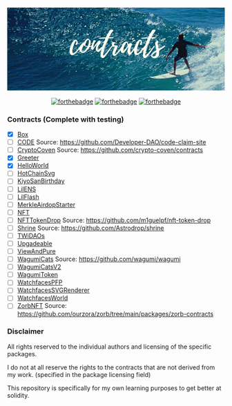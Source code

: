 <p align="center">
  <img src="assets/contracts.png">
</p>

<div align="center">

[![forthebadge](https://forthebadge.com/images/badges/for-sharks.svg)](https://forthebadge.com)
[![forthebadge](https://forthebadge.com/images/badges/60-percent-of-the-time-works-every-time.svg)](https://forthebadge.com)
[![forthebadge](https://forthebadge.com/images/badges/no-ragrets.svg)](https://forthebadge.com)

</div>

### Contracts (Complete with testing)

- [x] [Box](/contracts/Box)
- [ ] [CODE](/contracts/CODE) Source: https://github.com/Developer-DAO/code-claim-site
- [ ] [CryptoCoven](/contracts/CryptoCoven) Source: https://github.com/crypto-coven/contracts
- [x] [Greeter](/contracts/Greeter)
- [x] [HelloWorld](/contracts/HelloWorld)
- [ ] [HotChainSvg](/contracts/HotChainSvg)
- [ ] [KiyoSanBirthday](/contracts/KiyoSanBirthday)
- [ ] [LilENS](/contracts/LilENS)
- [ ] [LilFlash](/contracts/LilFlash)
- [ ] [MerkleAirdopStarter](/contracts/MerkleAirdopStarter)
- [ ] [NFT](/contracts/NFT)
- [ ] [NFTTokenDrop](/contracts/NFTTokenDrop) Source: https://github.com/m1guelpf/nft-token-drop
- [ ] [Shrine](/contracts/Shrine) Source: https://github.com/Astrodrop/shrine
- [ ] [TWiDAOs](/contracts/TWiDAOs)
- [ ] [Upgadeable](/contracts/Upgadeable)
- [ ] [ViewAndPure](/contracts/ViewAndPure)
- [ ] [WagumiCats](/contracts/WagumiCats) Source: https://github.com/wagumi/wagumi
- [ ] [WagumiCatsV2](/contracts/WagumiCatsV2)
- [ ] [WagumiToken](/contracts/WagumiToken)
- [ ] [WatchfacesPFP](/contracts/WatchfacesPFP)
- [ ] [WatchfacesSVGRenderer](/contracts/WatchfacesSVGRenderer)
- [ ] [WatchfacesWorld](/contracts/WatchfacesWorld)
- [ ] [ZorbNFT](/contracts/ZorbNFT) Source: https://github.com/ourzora/zorb/tree/main/packages/zorb-contracts

### Disclaimer

All rights reserved to the individual authors and licensing of the specific packages.

I do not at all reserve the rights to the contracts that are not derived from my work. (specified in the package licensing field)

This repository is specifically for my own learning purposes to get better at solidity.
